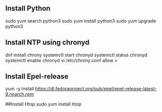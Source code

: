 ## Install Python

sudo yum search python3
sudo yum install python3
sudo yum upgrade python3

## Install NTP using chronyd
dnf install chrony
systemctl start chronyd
systemctl status chronyd
systemctl enable chronyd
vi /etc/chrony.conf
allow <NTP-server-ip>>

## Install Epel-release
yum -y install https://dl.fedoraproject.org/pub/epel/epel-release-latest-8.noarch.rpm

##Install Htop
sudo yum install htop

##
